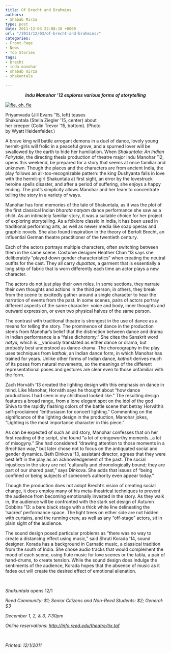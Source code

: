 ```yaml
---
title: Of Brecht and Brahmins
authors:
- Shabab Mirza
type: post
date: 2011-12-03 22:08:18 +0000
url: "/2011/12/03/of-brecht-and-brahmins/"
categories:
- Front Page
- News
- Top Stories
tags:
- brecht
- indu manohar
- shabab mirza
- shakuntala

---
```

<p style="text-align: center;">
  <em><strong>Indu Manohar &#8217;12 explores various forms of storytelling</strong></em>
</p>

<div id="attachment_1051" style="width: 310px" class="wp-caption alignright">
  <a href="https://i2.wp.com/www.reedquest.org/wp-content/uploads/2011/12/340009_244947198900967_235923216470032_648147_334593612_o.jpg"><img class="size-medium wp-image-1051" title="Shakuntala" src="https://i0.wp.com/www.reedquest.org/wp-content/uploads/2011/12/340009_244947198900967_235923216470032_648147_334593612_o-300x236.jpg?resize=300%2C236" alt="fie, oh, fie" data-recalc-dims="1" /></a>
  
  <p class="wp-caption-text">
    Priyamvada (Jill Evans '15, left) teases Shakuntala (Stella Ziegler '15, center) about her creeper (Colin Trevor '15, bottom). (Photo by Wyatt Heidenfelder.)
  </p>
</div>

A brave king will battle arrogant demons in a duel of dance, lovely young hermit-girls will frolic in a peaceful grove, and a spurned lover will be swallowed by the earth to hide her humiliation. When _Shakuntala: An Indian Fairytale_, the directing thesis production of theatre major Indu Manohar ’12, opens this weekend, be prepared for a story that seems at once familiar and unknown. Though the places and the characters are from ancient India, the play follows an all-too-recognizable pattern: the king Dushyanta falls in love with the hermit-girl Shakuntala at first sight, an error by the lovestruck heroine spells disaster, and after a period of suffering, she enjoys a happy ending. The plot’s simplicity allows Manohar and her team to concentrate telling the story in a variety of ways.

Manohar has fond memories of the tale of Shakuntala, as it was the plot of the first classical Indian _bharata natyam_ dance performance she saw as a child. As an intimately familiar story, it was a suitable choice for her project of exploring storytelling. As a folklore classic in India, it has been used in traditional performing arts, as well as newer media like soap operas and graphic novels. She also found inspiration in the theory of Bertolt Brecht, an influential German theatre practitioner of the twentieth century.

Each of the actors portrays multiple characters, often switching between them in the same scene. Costume designer Heather Chan ’13 says she deliberately “played down gender characteristics” when creating the neutral outfits for the cast. They all carry _dupattas_, a garment that is essentially a long strip of fabric that is worn differently each time an actor plays a new character.

The actors do not just play their own roles. In some sections, they narrate their own thoughts and actions in the third person; in others, they break from the scene to excitedly gather around a single character to hear the narration of events from the past. In some scenes, pairs of actors portray different aspects of the same character: voice and body, inner thoughts and outward expression, or even two physical halves of the same person.

The contrast with traditional theatre is strongest in the use of dance as a means for telling the story. The prominence of dance in the production stems from Manohar’s belief that the distinction between dance and drama in Indian performance is a “false dichotomy.” She cites the Sanskrit word _natya,_ which is __variously translated as either dance or drama, but probably best understood as dance-drama. The choreography in the play uses techniques from _kathak_, an Indian dance form, in which Manohar has trained for years. Unlike other forms of Indian dance, _kathak_ derives much of its poses from natural movements, so the meanings of the different representational poses and gestures are clear even to those unfamiliar with the form.

Zach Horváth ’13 created the lighting design with this emphasis on dance in mind. Like Manohar, Horváth says he thought about “how dance productions I had seen in my childhood looked like.” The resulting design features a broad range, from a lone elegant spot on the idol of the god Shiva to the rapidly flashing colors of the battle scene that betray Horváth’s self-proclaimed “enthusiasm for concert lighting.” Commenting on the significance of the lighting design in the production, Manohar jokes, “Lighting is the most importance character in this piece.”

As can be expected of such an old story, Manohar confesses that on her first reading of the script, she found “a lot of cringeworthy moments…a lot of misogyny.” She had considered “drawing attention to those moments in a Brechtian way,” but later chose not to focus on the antiquated social and gender dynamics. Beth Dinkova ’13, assistant director, agrees that they were best left in the play as an acknowledgement of the past. The social injustices in the story are not “culturally and chronologically bound; they are part of our shared past,” says Dinkova. She adds that issues of “being confined or being subjects of someone’s authority even appear today.”

Though the production does not adopt Brecht’s vision of creating social change, it does employ many of his meta-theatrical techniques to prevent the audience from becoming emotionally invested in the story. As they walk in, the audience will be confronted with the stark set design of Autumn Dobbins ’13: a bare black stage with a thick white line delineating the ‘sacred’ performance space. The light trees on either side are not hidden with curtains, and the running crew, as well as any “off-stage” actors, sit in plain sight of the audience.

The sound design posed particular problems as “there was no way to create a distancing effect using music,” said Shruti Korada ’14, sound designer. Korada has a background in Carnatic music, a classical tradition from the south of India. She chose audio tracks that would complement the mood of each scene, using flute music for love scenes or the tabla, a pair of hand-drums, to create tension. While the sound design does indulge the sentiments of the audience, Korada hopes that the absence of music as it fades out will create the desired effect of emotional alienation.

&nbsp;

_Shakuntala_ opens 12/1

_Reed Community: $1; Senior Citizens and Non-Reed Students: $2; General: $3_

_December 1, 2, & 3, 7:30pm_

_Online reservations: http://info.reed.edu/theatre/tix.taf_

&nbsp;

_Printed: 12/1/2011_